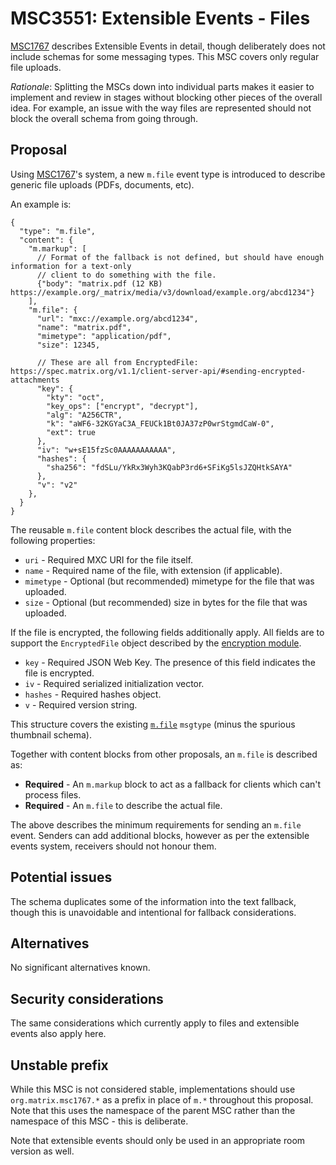 # MSC3551: Extensible Events - Files

[MSC1767](https://github.com/matrix-org/matrix-doc/pull/1767) describes Extensible Events in detail,
though deliberately does not include schemas for some messaging types. This MSC covers only regular
file uploads.

*Rationale*: Splitting the MSCs down into individual parts makes it easier to implement and review in
stages without blocking other pieces of the overall idea. For example, an issue with the way files
are represented should not block the overall schema from going through.

## Proposal

Using [MSC1767](https://github.com/matrix-org/matrix-doc/pull/1767)'s system, a new `m.file`
event type is introduced to describe generic file uploads (PDFs, documents, etc).

An example is:

```json5
{
  "type": "m.file",
  "content": {
    "m.markup": [
      // Format of the fallback is not defined, but should have enough information for a text-only
      // client to do something with the file.
      {"body": "matrix.pdf (12 KB) https://example.org/_matrix/media/v3/download/example.org/abcd1234"}
    ],
    "m.file": {
      "url": "mxc://example.org/abcd1234",
      "name": "matrix.pdf",
      "mimetype": "application/pdf",
      "size": 12345,

      // These are all from EncryptedFile: https://spec.matrix.org/v1.1/client-server-api/#sending-encrypted-attachments
      "key": {
        "kty": "oct",
        "key_ops": ["encrypt", "decrypt"],
        "alg": "A256CTR",
        "k": "aWF6-32KGYaC3A_FEUCk1Bt0JA37zP0wrStgmdCaW-0",
        "ext": true
      },
      "iv": "w+sE15fzSc0AAAAAAAAAAA",
      "hashes": {
        "sha256": "fdSLu/YkRx3Wyh3KQabP3rd6+SFiKg5lsJZQHtkSAYA"
      },
      "v": "v2"
    },
  }
}
```

The reusable `m.file` content block describes the actual file, with the following properties:

* `uri` - Required MXC URI for the file itself.
* `name` - Required name of the file, with extension (if applicable).
* `mimetype` - Optional (but recommended) mimetype for the file that was uploaded.
* `size` - Optional (but recommended) size in bytes for the file that was uploaded.

If the file is encrypted, the following fields additionally apply. All fields are to support the
`EncryptedFile` object described by the [encryption module](https://spec.matrix.org/v1.1/client-server-api/#sending-encrypted-attachments).

* `key` - Required JSON Web Key. The presence of this field indicates the file is encrypted.
* `iv` - Required serialized initialization vector.
* `hashes` - Required hashes object.
* `v` - Required version string.

This structure covers the existing [`m.file`](https://spec.matrix.org/v1.1/client-server-api/#mfile)
`msgtype` (minus the spurious thumbnail schema).

Together with content blocks from other proposals, an `m.file` is described as:

* **Required** - An `m.markup` block to act as a fallback for clients which can't process files.
* **Required** - An `m.file` to describe the actual file.

The above describes the minimum requirements for sending an `m.file` event. Senders can add additional
blocks, however as per the extensible events system, receivers should not honour them.

## Potential issues

The schema duplicates some of the information into the text fallback, though this is unavoidable
and intentional for fallback considerations.

## Alternatives

No significant alternatives known.

## Security considerations

The same considerations which currently apply to files and extensible events also apply here.

## Unstable prefix

While this MSC is not considered stable, implementations should use `org.matrix.msc1767.*` as a prefix in
place of `m.*` throughout this proposal. Note that this uses the namespace of the parent MSC rather than
the namespace of this MSC - this is deliberate.

Note that extensible events should only be used in an appropriate room version as well.

